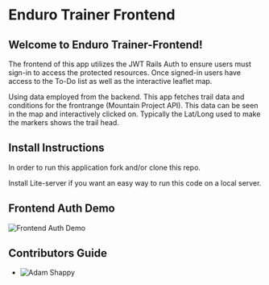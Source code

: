 # Enduro Trainer Frontend
<!-- Short Description -->
## Welcome to Enduro Trainer-Frontend!
The frontend of this app utilizes the JWT Rails Auth to ensure users must sign-in to access the protected resources. Once signed-in users have access to the To-Do list as well as the interactive leaflet map.

Using data employed from the backend. This app fetches trail data and conditions for the frontrange (Mountain Project API). This data can be seen in the map and interactively clicked on. Typically the Lat/Long used to make the markers shows the trail head.
<!-- Install instructions -->
## Install Instructions
In order to run this application fork and/or clone this repo.

Install Lite-server if you want an easy way to run this code on a local server.

<!-- Frontend Video Demo -->
## Frontend Auth Demo
![Frontend Auth Demo](https://media.giphy.com/media/ZGBujkcxQEtkPYrV2U/giphy.gif)

<!-- Contributors -->
## Contributors Guide
- ![Adam Shappy](https://github.com/mrshappy0)

